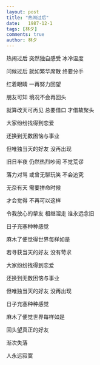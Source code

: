 ```yaml
---
layout: post
title: "热闹过后"
date:   1987-12-1
tags: [林夕]
comments: true
author: 林夕
---
```


热闹过后 突然独自感受 冰冷温度

问候过后 就如繁华席散 终要分手

红着眼睛 一再努力回望

朋友可知 境况不会再回头

就算改天可再见 总要借口 才借故聚头

大家纷纷找得到恋爱

还换到无数困恼与事业

但唯独当天的好友 没再出现

旧日半夜 仍然热烈吵闹 不觉荒谬

落力对骂 或曾无聊玩笑 不会追究

无奈有天 需要拼命时候

才会觉得 不再可以这样

令我放心的挚友 相继溜走 谁永远念旧

日子充塞种种感觉

麻木了便觉得世界每样如是

若寻获当天的好友 没有苛求

大家纷纷找得到恋爱

还换到无数困恼与事业

但唯独当天的好友 没再出现

日子充塞种种感觉

麻木了便觉世界每样如是

回头望真正的好友

渐次失落

人永远寂寞
